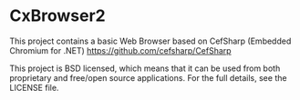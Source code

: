 CxBrowser2 
==========

This project contains a basic Web Browser based on CefSharp (Embedded Chromium for .NET) https://github.com/cefsharp/CefSharp

This project is BSD licensed, which means that it can be used from both proprietary and free/open source applications. For the full details, see the LICENSE file.


